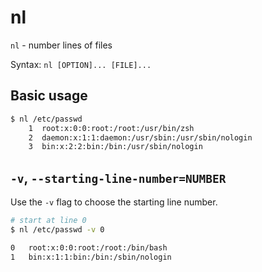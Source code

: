 # nl

`nl` - number lines of files

Syntax: `nl [OPTION]... [FILE]...`

## Basic usage
```bash
$ nl /etc/passwd
    1  root:x:0:0:root:/root:/usr/bin/zsh
    2  daemon:x:1:1:daemon:/usr/sbin:/usr/sbin/nologin
    3  bin:x:2:2:bin:/bin:/usr/sbin/nologin
```

## `-v`, `--starting-line-number=NUMBER`
Use the `-v` flag to choose the starting line number.

```bash
# start at line 0
$ nl /etc/passwd -v 0

0   root:x:0:0:root:/root:/bin/bash
1   bin:x:1:1:bin:/bin:/sbin/nologin
```
